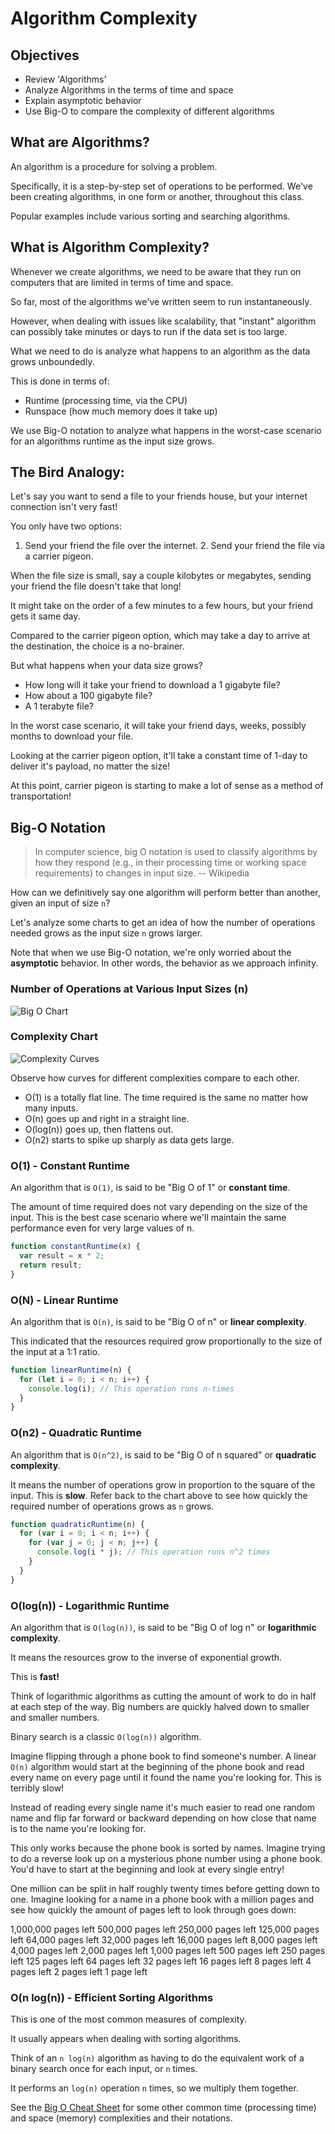 # Algorithm Complexity

## Objectives

* Review 'Algorithms'
* Analyze Algorithms in the terms of time and space
* Explain asymptotic behavior
* Use Big-O to compare the complexity of different algorithms

## What are Algorithms?

An algorithm is a procedure for solving a problem.

Specifically, it is a step-by-step set of operations to be performed. We've been creating algorithms, in one form or another, throughout this class.

Popular examples include various sorting and searching algorithms.

## What is Algorithm Complexity?

Whenever we create algorithms, we need to be aware that they run on computers that are limited in terms of time and space.

So far, most of the algorithms we've written seem to run instantaneously.

However, when dealing with issues like scalability, that "instant" algorithm can possibly take minutes or days to run if the data set is too large.

What we need to do is analyze what happens to an algorithm as the data grows unboundedly.

This is done in terms of:

* Runtime \(processing time, via the CPU\)
* Runspace \(how much memory does it take up\)

We use Big-O notation to analyze what happens in the worst-case scenario for an algorithms runtime as the input size grows.

## The Bird Analogy:

Let's say you want to send a file to your friends house, but your internet connection isn't very fast!

You only have two options:  
1. Send your friend the file over the internet. 2. Send your friend the file via a carrier pigeon.

When the file size is small, say a couple kilobytes or megabytes, sending your friend the file doesn't take that long!

It might take on the order of a few minutes to a few hours, but your friend gets it same day.

Compared to the carrier pigeon option, which may take a day to arrive at the destination, the choice is a no-brainer.

But what happens when your data size grows?

* How long will it take your friend to download a 1 gigabyte file?
* How about a 100 gigabyte file?
* A 1 terabyte file?

In the worst case scenario, it will take your friend days, weeks, possibly months to download your file.

Looking at the carrier pigeon option, it'll take a constant time of 1-day to deliver it's payload, no matter the size!

At this point, carrier pigeon is starting to make a lot of sense as a method of transportation!

## Big-O Notation

> In computer science, big O notation is used to classify algorithms by how they respond \(e.g., in their processing time or working space requirements\) to changes in input size. -- Wikipedia

How can we definitively say one algorithm will perform better than another, given an input of size `n`?

Let's analyze some charts to get an idea of how the number of operations needed grows as the input size `n` grows larger.

Note that when we use Big-O notation, we're only worried about the **asymptotic** behavior. In other words, the behavior as we approach infinity.

### Number of Operations at Various Input Sizes \(n\)

![Big O Chart](../.gitbook/assets/big-o-chart.png)

### Complexity Chart

![Complexity Curves](../.gitbook/assets/big-o-complexity-curves.jpg)

Observe how curves for different complexities compare to each other.

* O\(1\) is a totally flat line. The time required is the same no matter how many inputs.
* O\(n\) goes up and right in a straight line.
* O\(log\(n\)\) goes up, then flattens out.
* O\(n2\) starts to spike up sharply as data gets large.

### O\(1\) - Constant Runtime

An algorithm that is `O(1)`, is said to be "Big O of 1" or **constant time**.

The amount of time required does not vary depending on the size of the input. This is the best case scenario where we'll maintain the same performance even for very large values of n.

```javascript
function constantRuntime(x) {
  var result = x * 2;
  return result;
}
```

### O\(N\) - Linear Runtime

An algorithm that is `O(n)`, is said to be "Big O of n" or **linear complexity**.

This indicated that the resources required grow proportionally to the size of the input at a 1:1 ratio.

```javascript
function linearRuntime(n) {
  for (let i = 0; i < n; i++) {
    console.log(i); // This operation runs n-times
  }
}
```

### O\(n2\) - Quadratic Runtime

An algorithm that is `O(n^2)`, is said to be "Big O of n squared" or **quadratic complexity**.

It means the number of operations grow in proportion to the square of the input. This is **slow**. Refer back to the chart above to see how quickly the required number of operations grows as `n` grows.

```javascript
function quadraticRuntime(n) {
  for (var i = 0; i < n; i++) {
    for (var j = 0; j < n; j++) {
      console.log(i * j); // This operation runs n^2 times
    }
  }
}
```

### O\(log\(n\)\) - Logarithmic Runtime

An algorithm that is `O(log(n))`, is said to be "Big O of log n" or **logarithmic complexity**.

It means the resources grow to the inverse of exponential growth.

This is **fast!**

Think of logarithmic algorithms as cutting the amount of work to do in half at each step of the way. Big numbers are quickly halved down to smaller and smaller numbers.

Binary search is a classic `O(log(n))` algorithm.

Imagine flipping through a phone book to find someone's number. A linear `O(n)` algorithm would start at the beginning of the phone book and read every name on every page until it found the name you're looking for. This is terribly slow!

Instead of reading every single name it's much easier to read one random name and flip far forward or backward depending on how close that name is to the name you're looking for.

This only works because the phone book is sorted by names. Imagine trying to do a reverse look up on a mysterious phone number using a phone book. You'd have to start at the beginning and look at every single entry!

One million can be split in half roughly twenty times before getting down to one. Imagine looking for a name in a phone book with a million pages and see how quickly the amount of pages left to look through goes down:

1,000,000 pages left 500,000 pages left 250,000 pages left 125,000 pages left 64,000 pages left 32,000 pages left 16,000 pages left 8,000 pages left 4,000 pages left 2,000 pages left 1,000 pages left 500 pages left 250 pages left 125 pages left 64 pages left 32 pages left 16 pages left 8 pages left 4 pages left 2 pages left 1 page left

<!--

Below is an implementation of Binary Search in Js:

```javascript
function binarySearch(arr, search) {
	var min = 0;
	var max = arr.length - 1;
	var index;
	var elem;

	while (min <= max) {
	index = Math.floor((min + max) / 2);
	elem = arr[index];

	if (elem < search) {
		min = index + 1;
	}
	else if (elem > search) {
		max = index - 1;
	}
	else {
		return index;
	}
	}

	return -1;
}
		```
-->
### O\(n log\(n\)\) - Efficient Sorting Algorithms

This is one of the most common measures of complexity.

It usually appears when dealing with sorting algorithms.

Think of an `n log(n)` algorithm as having to do the equivalent work of a binary search once for each input, or `n` times.

It performs an `log(n)` operation `n` times, so we multiply them together.

See the [Big O Cheat Sheet](http://bigocheatsheet.com/) for some other common time \(processing time\) and space \(memory\) complexities and their notations.

